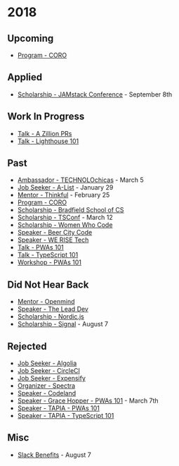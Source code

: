 # 2018

## Upcoming

- [Program - CORO](2018/CORO)

## Applied

- [Scholarship - JAMstack Conference](2018/jamstack.md) - September 8th

## Work In Progress

- [Talk - A Zillion PRs](2018/a-zillion-prs)
- [Talk - Lighthouse 101](2018/lighthouse-101)

## Past

- [Ambassador - TECHNOLOchicas](2018/TECHNOLOchicas) - March 5
- [Job Seeker - A-List](https://alist.co) - January 29
- [Mentor - Thinkful](2018/mentor/thinkful) - February 25
- [Program - CORO](2018/CORD)
- [Scholarship - Bradfield School of CS](2018/bradfield-cs)
- [Scholarship - TSConf](2018/tsconf) - March 12
- [Scholarship - Women Who Code](2018/wwcode)
- [Speaker - Beer City Code](http://beercitycode.com/)
- [Speaker - WE RISE Tech](2018/we-rise)
- [Talk - PWAs 101](2018/pwas-101-talk)
- [Talk - TypeScript 101](2018/typescript-101)
- [Workshop - PWAs 101](2018/pwas-101-workshop)

## Did Not Hear Back

- [Mentor - Openmind](2018/mentor/openminded)
- [Speaker - The Lead Dev](2018/the-lead-dev)
- [Scholarship - Nordic.js](2018/nordic-js)
- [Scholarship - Signal](2018/signal) - August 7

## Rejected

- [Job Seeker - Algolia](2018/algolia)
- [Job Seeker - CircleCI](2018/circle-ci)
- [Job Seeker - Expensify](2018/expensify)
- [Organizer - Spectra](2018/spectra)
- [Speaker - Codeland](2018/codeland)
- [Speaker - Grace Hopper - PWAs 101](2018/ghc) - March 7th
- [Speaker - TAPIA - PWAs 101](2018/tapia-pwas-101)
- [Speaker - TAPIA - TypeScript 101](2018/tapia-typescript-101)

## Misc

- [Slack Benefits](2018/job/slack-benefits) - August 7
